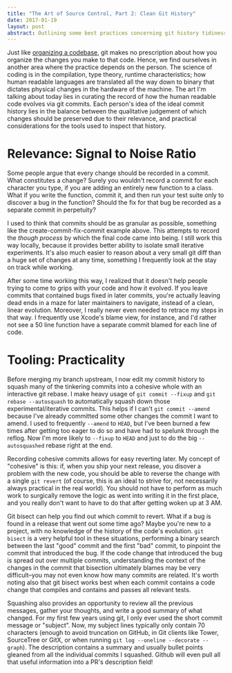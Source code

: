```yaml
---
title: "The Art of Source Control, Part 2: Clean Git History"
date: 2017-01-19
layout: post
abstract: Outlining some best practices concerning git history tidiness.
---
```


Just like [organizing a codebase](/blog/2017/01/14/art-of-source-control-part-1-organizing-codebases.html), git makes no prescription about how you organize the changes you make to that code. Hence, we find ourselves in another area where the practice depends on the person. The science of coding is in the compilation, type theory, runtime characteristics; how human readable languages are translated all the way down to binary that dictates physical changes in the hardware of the machine. The art I'm talking about today lies in curating the record of how the human readable code evolves via git commits. Each person's idea of the ideal commit history lies in the balance between the qualitative judgement of which changes should be preserved due to their relevance, and practical considerations for the tools used to inspect that history. 

# Relevance: Signal to Noise Ratio

Some people argue that every change should be recorded in a commit. What constitutes a change? Surely you wouldn't record a commit for each character you type, if you are adding an entirely new function to a class. What if you write the function, commit it, and then run your test suite only to discover a bug in the function? Should the fix for that bug be recorded as a separate commit in perpetuity?

I used to think that commits should be as granular as possible, something like the create-commit-fix-commit example above. This attempts to record the _though process_ by which the final code came into being. I still work this way locally, because it provides better ability to isolate small iterative experiments. It's also much easier to reason about a very small git diff than a huge set of changes at any time, something I frequently look at the stay on track while working.

After some time working this way, I realized that it doesn't help people trying to come to grips with your code and how it evolved. If you leave commits that contained bugs fixed in later commits, you're actually leaving dead ends in a maze for later maintainers to navigate, instead of a clean, linear evolution. Moreover, I really never even needed to retrace my steps in that way. I frequently use Xcode's blame view, for instance, and I'd rather not see a 50 line function have a separate commit blamed for each line of code.

# Tooling: Practicality

Before merging my branch upstream, I now edit my commit history to squash many of the tinkering commits into a cohesive whole with an interactive git rebase. I make heavy usage of `git commit --fixup` and `git rebase --autosquash` to automatically squash down those experimental/iterative commits. This helps if I can't `git commit --amend` because I've already committed some other changes the commit I want to amend. I used to frequently `--amend` to `HEAD`, but I've been burned a few times after getting too eager to do so and have had to spelunk through the reflog. Now I'm more likely to `--fixup` to `HEAD` and just to do the big `--autosquashed` rebase right at the end.

Recording cohesive commits allows for easy reverting later. My concept of "cohesive" is this: if, when you ship your next release, you disover a problem with the new code, you should be able to reverse the change with a single `git revert` (of course, this is an ideal to strive for, not necessarily always practical in the real world). You should not have to perform as much work to surgically remove the logic as went into writing it in the first place, and you really don't want to have to do that after getting woken up at 3 AM.

Git bisect can help you find out which commit to revert. What if a bug is found in a release that went out some time ago? Maybe you're new to a project, with no knowledge of the history of the code's evolution. `git bisect` is a very helpful tool in these situations, performing a binary search between the last "good" commit and the first "bad" commit, to pinpoint the commit that introduced the bug. If the code change that introduced the bug is spread out over multiple commits, understanding the context of the changes in the commit that bisection ultimately blames may be very difficult–you may not even know how many commits are related. It's worth noting also that git bisect works best when each commit contains a code change that compiles and contains and passes all relevant tests.

Squashing also provides an opportunity to review all the previous messages, gather your thoughts, and write a good summary of what changed. For my first few years using git, I only ever used the short commit message or "subject". Now, my subject lines typically only contain 70 characters (enough to avoid truncation on GitHub, in Git clients like Tower, SourceTree or GitX, or when running `git log --oneline --decorate --graph`). The description contains a summary and usually bullet points gleaned from all the individual commits I squashed. Github will even pull all that useful information into a PR's description field!